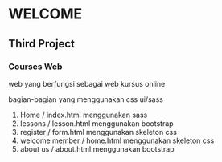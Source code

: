 # WELCOME

## Third Project

### Courses Web 
web yang berfungsi sebagai web kursus online

bagian-bagian yang menggunakan css ui/sass
1. Home / index.html menggunakan sass
2. lessons / lesson.html menggunakan bootstrap
3. register / form.html menggunakan skeleton css
3. welcome member / home.html menggunakan skeleton css
5. about us / about.html menggunakan bootstrap

